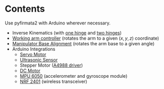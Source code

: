 # Contents

Use pyfirmata2 with Arduino wherever necessary.

- Inverse Kinematics (with [one hinge](Sensor%20Integration/inverse%20kinematics/inverse_kin%202%20arms.py) and [two hinges](Sensor%20Integration/inverse%20kinematics/inverse_kin%203%20arms.py))
- [Working arm controller](Sensor%20Integration/arm_working.ipynb) (rotates the arm to a given $(x,y,z)$ coordinate)
- [Manipulator Base Alignment](Sensor%20Integration/basealign.py) (rotates the arm base to a given angle)
- Arduino Integrations
  - [Servo Motor](Sensor%20Integration/servo/servo.py)
  - [Ultrasonic Sensor](Sensor%20Integration/ultrasonic/ultrasonic.py)
  - Stepper Motor ([A4988 driver](Sensor%20Integration/StepperLib.py))
  - [DC Motor](Sensor%20Integration/dcmotor_encoder.py)
  - [MPU 6050](Sensor%20Integration/mpu6050.py) (accelerometer and gyroscope module)
  - [NRF 2401](Sensor%20Integration/nrf.py) (wireless transceiver)

